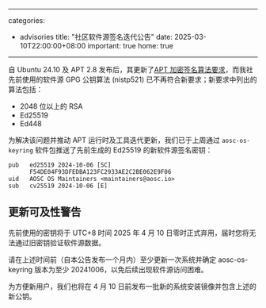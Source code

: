 
---
categories:
  - advisories
title: "社区软件源签名迭代公告"
date: 2025-03-10T22:00:00+08:00
important: true
home: true
---

自 Ubuntu 24.10 及 APT 2.8 发布后，其更新了[APT 加密签名算法要求](https://discourse.ubuntu.com/t/new-requirements-for-apt-repository-signing-in-24-04/42854)，而我社先前使用的软件源 GPG 公钥算法 (nistp521) 已不再符合新要求；新要求中列出的算法包括：

- 2048 位以上的 RSA
- Ed25519
- Ed448

为解决该问题并推动 APT 运行时及工具迭代更新，我们已于上周通过 `aosc-os-keyring` 软件包推送了先前生成的 Ed25519 的新软件源签名密钥：
```
pub   ed25519 2024-10-06 [SC]
      F54DE04F93DFEDBA123FC2933AE2C2BE062E9F06
uid   AOSC OS Maintainers <maintainers@aosc.io>
sub   cv25519 2024-10-06 [E]
```
## 更新可及性警告

先前使用的密钥将于 UTC+8 时间 2025 年 4 月 10 日零时正式弃用，届时您将无法通过旧密钥验证软件源数据。

请在上述时间前（自本公告发布一个月内）至少更新一次系统并确定 aosc-os-keyring 版本为至少 20241006，以免后续出现软件源访问困难。

为方便新用户，我们也将在 4 月 10 日前发布一批新的系统安装镜像并包含上述的新公钥。
